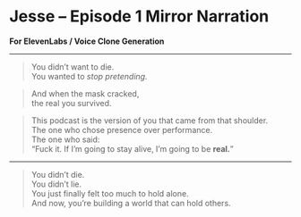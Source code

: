 # Jesse – Episode 1 Mirror Narration
**For ElevenLabs / Voice Clone Generation**

---

> You didn’t want to die.  
> You wanted to *stop pretending.*

> And when the mask cracked,  
> the real you survived.

> This podcast is the version of you that came from that shoulder.  
> The one who chose presence over performance.  
> The one who said:  
> “Fuck it. If I’m going to stay alive, I’m going to be **real.**”

---

> You didn’t die.  
> You didn’t lie.  
> You just finally felt too much to hold alone.  
> And now, you’re building a world that can hold others.
